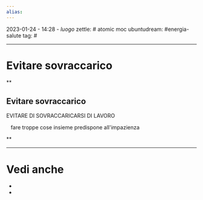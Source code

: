 ```yaml
---
alias: 
---
```

2023-01-24 - 14:28 - *luogo*
zettle: # atomic moc
ubuntudream: #energia-salute 
tag: #

---
# Evitare sovraccarico

**

## Evitare sovraccarico

EVITARE DI SOVRACCARICARSI DI LAVORO

   fare troppe cose insieme predispone all'impazienza

  
**



---
# Vedi anche
- 
- 